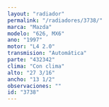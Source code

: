 ```yaml
---
layout: "radiador"
permalink: "/radiadores/3738/"
marca: "Mazda"
modelo: "626, MX6"
ano: "1997"
motor: "L4 2.0"
transmision: "Automática"
parte: "432342"
clima: "Con clima"
alto: "27 3/16"
ancho: "13 1/2"
observaciones: ""
id: "3738"
---
```


